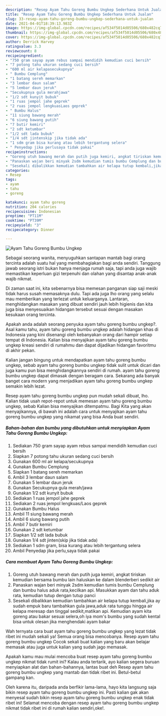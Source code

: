 ```yaml
---
description: "Resep Ayam Tahu Goreng Bumbu Ungkep Sederhana Untuk Jualan"
title: "Resep Ayam Tahu Goreng Bumbu Ungkep Sederhana Untuk Jualan"
slug: 33-resep-ayam-tahu-goreng-bumbu-ungkep-sederhana-untuk-jualan
date: 2021-04-01T18:39:13.983Z
image: https://img-global.cpcdn.com/recipes/af534f5014d05506/680x482cq70/ayam-tahu-goreng-bumbu-ungkep-foto-resep-utama.jpg
thumbnail: https://img-global.cpcdn.com/recipes/af534f5014d05506/680x482cq70/ayam-tahu-goreng-bumbu-ungkep-foto-resep-utama.jpg
cover: https://img-global.cpcdn.com/recipes/af534f5014d05506/680x482cq70/ayam-tahu-goreng-bumbu-ungkep-foto-resep-utama.jpg
author: Derrick Harvey
ratingvalue: 3.3
reviewcount: 8
recipeingredient:
- "750 gram sayap ayam rebus sampai mendidih kemudian cuci bersih"
- "7 potong tahu ukuran sedang cuci bersih"
- "600 ml air kelapasecukupnya"
- " Bumbu Cemplung"
- "1 batang sereh memarkan"
- "3 lembar daun salam"
- "5 lembar daun jeruk"
- "Secukupnya gula merahjawa"
- "1/2 sdt kunyit bubuk"
- "1 ruas jempol jahe geprek"
- "2 ruas jempol lengkuasLaos geprek"
- " Bumbu Halus"
- "11 siung bawang merah"
- "6 siung bawang putih"
- "7 butir kemiri"
- "2 sdt ketumbar"
- "1/2 sdt lada bubuk"
- "1/4 sdt jintenskip jika tidak ada"
- "1 sdm gram bisa kurang atau lebih tergantung selera"
- " Penyedap jika perlusaya tidak pakai"
recipeinstructions:
- "Goreng utuh bawang merah dan putih juga kemiri, angkat tiriskan kemudian bersama bumbu lain haluskan ke dalam blenderberi sedikit air"
- "Panaskan wajan beri minyak 2sdm kemudian tumis bumbu Cemplung dan bumbu halus aduk rata,kecilkan api. Masukkan ayam dan tahu aduk rata, kemudian tutup dengan tutup panci"
- "Sesekali dibalikkan kemudian tambahkan air kelapa tutup kembali,jika ay sudah empuk baru tambahkan gula jawa,aduk rata tunggu hingga air kelapa meresap dan tinggal sedikit,matikan api. Kemudian ayam kita goreng atau bakar sesuai selera,oh iya mom&#39;s bumbu yang sudah kental bisa untuk olesan jika menghendaki ayam bakar"
categories:
- Resep
tags:
- ayam
- tahu
- goreng

katakunci: ayam tahu goreng 
nutrition: 204 calories
recipecuisine: Indonesian
preptime: "PT11M"
cooktime: "PT39M"
recipeyield: "3"
recipecategory: Dinner

---
```



![Ayam Tahu Goreng Bumbu Ungkep](https://img-global.cpcdn.com/recipes/af534f5014d05506/680x482cq70/ayam-tahu-goreng-bumbu-ungkep-foto-resep-utama.jpg)

Sebagai seorang wanita, menyuguhkan santapan mantab bagi orang tercinta adalah suatu hal yang membahagiakan bagi anda sendiri. Tanggung jawab seorang istri bukan hanya menjaga rumah saja, tapi anda juga wajib memastikan keperluan gizi terpenuhi dan olahan yang disantap anak-anak wajib nikmat.

Di zaman  saat ini, kita sebenarnya bisa memesan panganan siap saji meski tidak harus susah memasaknya dulu. Tapi ada juga lho orang yang selalu mau memberikan yang terlezat untuk keluarganya. Lantaran, menghidangkan masakan yang dibuat sendiri jauh lebih higienis dan kita juga bisa menyesuaikan hidangan tersebut sesuai dengan masakan kesukaan orang tercinta. 



Apakah anda adalah seorang penyuka ayam tahu goreng bumbu ungkep?. Asal kamu tahu, ayam tahu goreng bumbu ungkep adalah hidangan khas di Indonesia yang kini disenangi oleh kebanyakan orang dari hampir setiap tempat di Indonesia. Kalian bisa menyajikan ayam tahu goreng bumbu ungkep kreasi sendiri di rumahmu dan dapat dijadikan hidangan favoritmu di akhir pekan.

Kalian jangan bingung untuk mendapatkan ayam tahu goreng bumbu ungkep, sebab ayam tahu goreng bumbu ungkep tidak sulit untuk dicari dan juga kamu pun bisa menghidangkannya sendiri di rumah. ayam tahu goreng bumbu ungkep dapat dimasak dengan beragam cara. Sekarang ada banyak banget cara modern yang menjadikan ayam tahu goreng bumbu ungkep semakin lebih lezat.

Resep ayam tahu goreng bumbu ungkep pun mudah sekali dibuat, lho. Kalian tidak usah repot-repot untuk memesan ayam tahu goreng bumbu ungkep, sebab Kalian bisa menyajikan ditempatmu. Bagi Kita yang akan menyajikannya, di bawah ini adalah cara untuk menyajikan ayam tahu goreng bumbu ungkep yang nikamat yang bisa Anda buat sendiri.

<!--inarticleads1-->

##### Bahan-bahan dan bumbu yang dibutuhkan untuk menyiapkan Ayam Tahu Goreng Bumbu Ungkep:

1. Sediakan 750 gram sayap ayam rebus sampai mendidih kemudian cuci bersih
1. Siapkan 7 potong tahu ukuran sedang cuci bersih
1. Gunakan 600 ml air kelapa/secukupnya
1. Gunakan  Bumbu Cemplung
1. Siapkan 1 batang sereh memarkan
1. Ambil 3 lembar daun salam
1. Gunakan 5 lembar daun jeruk
1. Gunakan Secukupnya gula merah/jawa
1. Gunakan 1/2 sdt kunyit bubuk
1. Sediakan 1 ruas jempol jahe geprek
1. Sediakan 2 ruas jempol lengkuas/Laos geprek
1. Gunakan  Bumbu Halus
1. Ambil 11 siung bawang merah
1. Ambil 6 siung bawang putih
1. Ambil 7 butir kemiri
1. Gunakan 2 sdt ketumbar
1. Siapkan 1/2 sdt lada bubuk
1. Gunakan 1/4 sdt jinten(skip jika tidak ada)
1. Sediakan 1 sdm gram, bisa kurang atau lebih tergantung selera
1. Ambil  Penyedap jika perlu,saya tidak pakai




<!--inarticleads2-->

##### Cara membuat Ayam Tahu Goreng Bumbu Ungkep:

1. Goreng utuh bawang merah dan putih juga kemiri, angkat tiriskan kemudian bersama bumbu lain haluskan ke dalam blenderberi sedikit air
1. Panaskan wajan beri minyak 2sdm kemudian tumis bumbu Cemplung dan bumbu halus aduk rata,kecilkan api. Masukkan ayam dan tahu aduk rata, kemudian tutup dengan tutup panci
1. Sesekali dibalikkan kemudian tambahkan air kelapa tutup kembali,jika ay sudah empuk baru tambahkan gula jawa,aduk rata tunggu hingga air kelapa meresap dan tinggal sedikit,matikan api. Kemudian ayam kita goreng atau bakar sesuai selera,oh iya mom&#39;s bumbu yang sudah kental bisa untuk olesan jika menghendaki ayam bakar




Wah ternyata cara buat ayam tahu goreng bumbu ungkep yang lezat tidak ribet ini mudah sekali ya! Semua orang bisa mencobanya. Resep ayam tahu goreng bumbu ungkep Cocok sekali buat kalian yang baru akan belajar memasak atau juga untuk kalian yang sudah jago memasak.

Apakah kamu mau mulai mencoba buat resep ayam tahu goreng bumbu ungkep nikmat tidak rumit ini? Kalau anda tertarik, ayo kalian segera buruan menyiapkan alat dan bahan-bahannya, lantas buat deh Resep ayam tahu goreng bumbu ungkep yang mantab dan tidak ribet ini. Betul-betul gampang kan. 

Oleh karena itu, daripada anda berfikir lama-lama, hayo kita langsung saja bikin resep ayam tahu goreng bumbu ungkep ini. Pasti kalian gak akan menyesal sudah bikin resep ayam tahu goreng bumbu ungkep enak tidak ribet ini! Selamat mencoba dengan resep ayam tahu goreng bumbu ungkep nikmat tidak ribet ini di rumah kalian sendiri,oke!.

